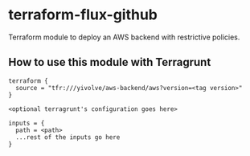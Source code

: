# terraform-flux-github

Terraform module to deploy an AWS backend with restrictive policies.

## How to use this module with Terragrunt

```hcl
terraform {
  source = "tfr:///yivolve/aws-backend/aws?version=<tag version>"
}

<optional terragrunt's configuration goes here>

inputs = {
  path = <path>
  ...rest of the inputs go here
}

```

